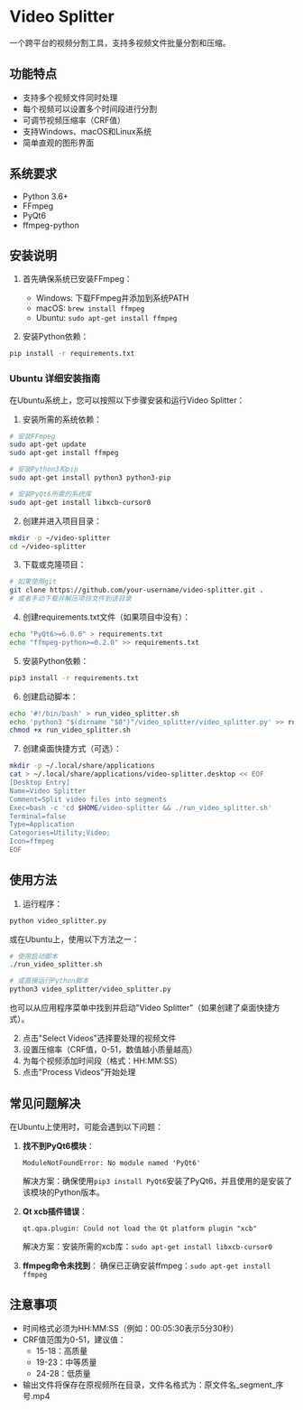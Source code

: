 # Video Splitter

一个跨平台的视频分割工具，支持多视频文件批量分割和压缩。

## 功能特点

- 支持多个视频文件同时处理
- 每个视频可以设置多个时间段进行分割
- 可调节视频压缩率（CRF值）
- 支持Windows、macOS和Linux系统
- 简单直观的图形界面

## 系统要求

- Python 3.6+
- FFmpeg
- PyQt6
- ffmpeg-python

## 安装说明

1. 首先确保系统已安装FFmpeg：

   - Windows: 下载FFmpeg并添加到系统PATH
   - macOS: `brew install ffmpeg`
   - Ubuntu: `sudo apt-get install ffmpeg`

2. 安装Python依赖：

```bash
pip install -r requirements.txt
```

### Ubuntu 详细安装指南

在Ubuntu系统上，您可以按照以下步骤安装和运行Video Splitter：

1. 安装所需的系统依赖：

```bash
# 安装FFmpeg
sudo apt-get update
sudo apt-get install ffmpeg

# 安装Python3和pip
sudo apt-get install python3 python3-pip

# 安装PyQt6所需的系统库
sudo apt-get install libxcb-cursor0
```

2. 创建并进入项目目录：

```bash
mkdir -p ~/video-splitter
cd ~/video-splitter
```

3. 下载或克隆项目：

```bash
# 如果使用git
git clone https://github.com/your-username/video-splitter.git .
# 或者手动下载并解压项目文件到该目录
```

4. 创建requirements.txt文件（如果项目中没有）：

```bash
echo "PyQt6>=6.0.0" > requirements.txt
echo "ffmpeg-python>=0.2.0" >> requirements.txt
```

5. 安装Python依赖：

```bash
pip3 install -r requirements.txt
```

6. 创建启动脚本：

```bash
echo '#!/bin/bash' > run_video_splitter.sh
echo 'python3 "$(dirname "$0")"/video_splitter/video_splitter.py' >> run_video_splitter.sh
chmod +x run_video_splitter.sh
```

7. 创建桌面快捷方式（可选）：

```bash
mkdir -p ~/.local/share/applications
cat > ~/.local/share/applications/video-splitter.desktop << EOF
[Desktop Entry]
Name=Video Splitter
Comment=Split video files into segments
Exec=bash -c 'cd $HOME/video-splitter && ./run_video_splitter.sh'
Terminal=false
Type=Application
Categories=Utility;Video;
Icon=ffmpeg
EOF
```

## 使用方法

1. 运行程序：

```bash
python video_splitter.py
```

或在Ubuntu上，使用以下方法之一：

```bash
# 使用启动脚本
./run_video_splitter.sh

# 或直接运行Python脚本
python3 video_splitter/video_splitter.py
```

也可以从应用程序菜单中找到并启动"Video Splitter"（如果创建了桌面快捷方式）。

2. 点击"Select Videos"选择要处理的视频文件
3. 设置压缩率（CRF值，0-51，数值越小质量越高）
4. 为每个视频添加时间段（格式：HH:MM:SS）
5. 点击"Process Videos"开始处理

## 常见问题解决

在Ubuntu上使用时，可能会遇到以下问题：

1. **找不到PyQt6模块**：
   ```
   ModuleNotFoundError: No module named 'PyQt6'
   ```
   解决方案：确保使用`pip3 install PyQt6`安装了PyQt6，并且使用的是安装了该模块的Python版本。

2. **Qt xcb插件错误**：
   ```
   qt.qpa.plugin: Could not load the Qt platform plugin "xcb"
   ```
   解决方案：安装所需的xcb库：`sudo apt-get install libxcb-cursor0`

3. **ffmpeg命令未找到**：
   确保已正确安装ffmpeg：`sudo apt-get install ffmpeg`

## 注意事项

- 时间格式必须为HH:MM:SS（例如：00:05:30表示5分30秒）
- CRF值范围为0-51，建议值：
  - 15-18：高质量
  - 19-23：中等质量
  - 24-28：低质量
- 输出文件将保存在原视频所在目录，文件名格式为：原文件名_segment_序号.mp4 